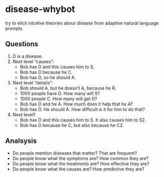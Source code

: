 # disease-whybot
try to elicit intuitive theories about disease from adaptive natural language prompts

## Questions
1. D is a disease.
2. Next level “causes”:
    * Bob has D and this causes him to S.
    * Bob has D because he C.
    * Bob has D, so he should A.
3. Next level “details”:
    * Bob should A, but he doesn’t A, because he R.
    * 1000 people have D. How many will S?
    * 1000 people C. How many will get D?
    * Bob has D and he A. How much does it help that he A?
    * Bob has D. He should A. How difficult is it for him to do that?
4. Next level?
    * Bob has D and this causes him to S. It also causes him to S2.
    * Bob has D because he C, but also because he C2.

## Analsysis
* Do people mention diseases that matter? That are frequent?
* Do people know what the symptoms are? How common they are?
* Do people know what the treatments are? How effective they are?
* Do people know what the causes are? How predictive they are?
